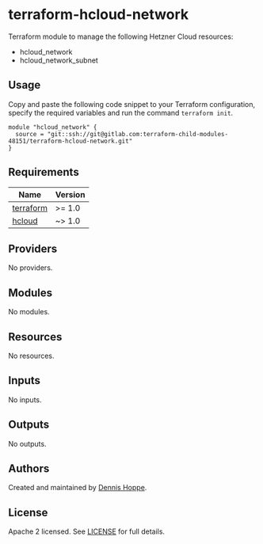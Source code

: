 # terraform-hcloud-network

Terraform module to manage the following Hetzner Cloud resources:

* hcloud_network
* hcloud_network_subnet

## Usage

Copy and paste the following code snippet to your Terraform configuration,
specify the required variables and run the command `terraform init`.

```hcl
module "hcloud_network" {
  source = "git::ssh://git@gitlab.com:terraform-child-modules-48151/terraform-hcloud-network.git"
}

```

<!-- BEGIN_TF_DOCS -->
## Requirements

| Name | Version |
|------|---------|
| <a name="requirement_terraform"></a> [terraform](#requirement\_terraform) | >= 1.0 |
| <a name="requirement_hcloud"></a> [hcloud](#requirement\_hcloud) | ~> 1.0 |

## Providers

No providers.

## Modules

No modules.

## Resources

No resources.

## Inputs

No inputs.

## Outputs

No outputs.
<!-- END_TF_DOCS -->

## Authors

Created and maintained by [Dennis Hoppe](https://gitlab.com/dhoppeIT).

## License

Apache 2 licensed. See [LICENSE](LICENSE) for full details.
